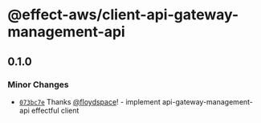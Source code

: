 # @effect-aws/client-api-gateway-management-api

## 0.1.0

### Minor Changes

- [`073bc7e`](https://github.com/floydspace/effect-aws/commit/073bc7e7e39ffc2927ec4e4ba7eb6579337ed152) Thanks [@floydspace](https://github.com/floydspace)! - implement api-gateway-management-api effectful client
